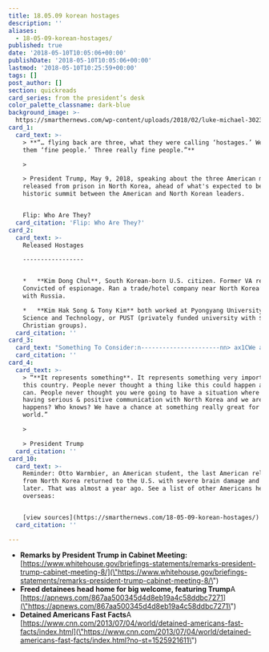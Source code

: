 ```yaml
---
title: 18.05.09 korean hostages
description: ''
aliases:
  - 18-05-09-korean-hostages/
published: true
date: '2018-05-10T10:05:06+00:00'
publishDate: '2018-05-10T10:05:06+00:00'
lastmod: '2018-05-10T10:25:59+00:00'
tags: []
post_author: []
section: quickreads
card_series: from the president’s desk
color_palette_classname: dark-blue
background_image: >-
  https://smarthernews.com/wp-content/uploads/2018/02/luke-michael-302392-360x360.jpg
card_1:
  card_text: >-
    > **“… flying back are three, what they were calling ‘hostages.’ We call
    them ‘fine people.’ Three really fine people.”**

    > 

    > President Trump, May 9, 2018, speaking about the three American men
    released from prison in North Korea, ahead of what's expected to be a
    historic summit between the American and North Korean leaders.


    Flip: Who Are They?
  card_citation: 'Flip: Who Are They?'
card_2:
  card_text: >-
    Released Hostages

    -----------------


    *   **Kim Dong Chul**, South Korean-born U.S. citizen. Former VA resident.
    Convicted of espionage. Ran a trade/hotel company near North Korea’s border
    with Russia.

    *   **Kim Hak Song & Tony Kim** both worked at Pyongyang University of
    Science and Technology, or PUST (privately funded university with $$ from
    Christian groups).
  card_citation: ''
card_3:
  card_text: "Something To Consider:n----------------------nn> ax1CWe are happy theyax19ve returned, but North Korea shouldnax19t gain by taking Americans and then releasing them.”n> n> Senator Chuck Schumer (D-NY) May 9, 2018 warning more Americans could be taken if that gives North Korea bargaining power."
  card_citation: ''
card_4:
  card_text: >-
    > “**It represents something**. It represents something very important to
    this country. People never thought a thing like this could happen and it
    can. People never thought you were going to have a situation where we’re
    having serious & positive communication with North Korea and we are. What
    happens? Who knows? We have a chance at something really great for the
    world.”

    > 

    > President Trump
  card_citation: ''
card_10:
  card_text: >-
    Reminder: Otto Warmbier, an American student, the last American released
    from North Korea returned to the U.S. with severe brain damage and died days
    later. That was almost a year ago. See a list of other Americans held
    overseas:


    [view sources](https://smarthernews.com/18-05-09-korean-hostages/)
  card_citation: ''

---
```

*   **Remarks by President Trump in Cabinet Meeting:** [https://www.whitehouse.gov/briefings-statements/remarks-president-trump-cabinet-meeting-8/](\"https://www.whitehouse.gov/briefings-statements/remarks-president-trump-cabinet-meeting-8/\")
*   **Freed detainees head home for big welcome, featuring Trump**A [https://apnews.com/867aa500345d4d8eb19a4c58ddbc7271](\"https://apnews.com/867aa500345d4d8eb19a4c58ddbc7271\")
*   **Detained Americans Fast Facts**A [https://www.cnn.com/2013/07/04/world/detained-americans-fast-facts/index.html](\"https://www.cnn.com/2013/07/04/world/detained-americans-fast-facts/index.html?no-st=1525921611\")